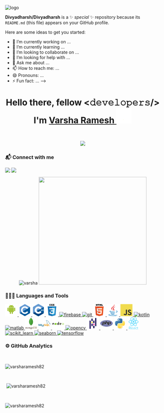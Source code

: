 ![logo]([https://github.com/Divyadharsh/Divyadharsh/blob/main/Black%20Technology%20LinkedIn%20Banner%20(4).png)

**Divyadharsh/Divyadharsh** is a ✨ _special_ ✨ repository because its `README.md` (this file) appears on your GitHub profile.

Here are some ideas to get you started:

- 🔭 I’m currently working on ...
- 🌱 I’m currently learning ...
- 👯 I’m looking to collaborate on ...
- 🤔 I’m looking for help with ...
- 💬 Ask me about ...
- 📫 How to reach me: ...
- 😄 Pronouns: ...
- ⚡ Fun fact: ...
-->

<div align="center">
<h1> Hello there, fellow <𝚍𝚎𝚟𝚎𝚕𝚘𝚙𝚎𝚛𝚜/> I'm <a href="https://github.com/varsharamesh82">Varsha Ramesh <a><img src="https://github.com/Kathryn-Jie/Kathryn-Jie/blob/main/wave.gif" width="50px" height="50px"/></h1>
<Br>
<p align="center">
  <a href="https://github.com/DenverCoder1/readme-typing-svg"><img src="https://readme-typing-svg.herokuapp.com?lines=Computer+Science+Student;Mitacs+Globalink+Researn+Intern+2021;DS%20|%20Algorithms%20|%20OOPS%20|;Experimenting%20with%20new%20technologies&center=true&width=500&height=50"></a>
</p>
</div>
<div align="left">
  
<h3>📬 Connect with me</h3>
<p align="left">
    <a href="https://linkedin.com/in/varsha-ramesh-621647172" target="blank">
        <img align="center" src="https://img.shields.io/badge/Varsha Ramesh-0077B5?style=for-the-badge&logo=linkedin&logoColor=white" /></a>
    <a href="mailto:varsharamesh82@gmail.com" target="blank">
        <img align="center" src="https://img.shields.io/badge/varsharamesh82@gmail.com-D14836?style=for-the-badge&logo=gmail&logoColor=white" />
    </a>
</p>

<p align="center">
    <img src="https://github.com/varsharamesh82/varsharamesh82/blob/main/coding.gif" width="350" height="350" alt="varsha" />
    <img src="https://media.giphy.com/media/iY8CRBdQXODJSCERIr/giphy.gif" width="350" height="350" />
</p>

### 🧑🏻‍💻 Languages and Tools

<p align="left"> <a href="https://developer.android.com" target="_blank" rel="noreferrer"> <img src="https://raw.githubusercontent.com/devicons/devicon/master/icons/android/android-original-wordmark.svg" alt="android" width="40" height="40"/> </a> <a href="https://www.cprogramming.com/" target="_blank" rel="noreferrer"> <img src="https://raw.githubusercontent.com/devicons/devicon/master/icons/c/c-original.svg" alt="c" width="40" height="40"/> </a> <a href="https://www.w3schools.com/cpp/" target="_blank" rel="noreferrer"> <img src="https://raw.githubusercontent.com/devicons/devicon/master/icons/cplusplus/cplusplus-original.svg" alt="cplusplus" width="40" height="40"/> </a> <a href="https://www.w3schools.com/css/" target="_blank" rel="noreferrer"> <img src="https://raw.githubusercontent.com/devicons/devicon/master/icons/css3/css3-original-wordmark.svg" alt="css3" width="40" height="40"/> </a> <a href="https://firebase.google.com/" target="_blank" rel="noreferrer"> <img src="https://www.vectorlogo.zone/logos/firebase/firebase-icon.svg" alt="firebase" width="40" height="40"/> </a> <a href="https://git-scm.com/" target="_blank" rel="noreferrer"> <img src="https://www.vectorlogo.zone/logos/git-scm/git-scm-icon.svg" alt="git" width="40" height="40"/> </a> <a href="https://www.w3.org/html/" target="_blank" rel="noreferrer"> <img src="https://raw.githubusercontent.com/devicons/devicon/master/icons/html5/html5-original-wordmark.svg" alt="html5" width="40" height="40"/> </a> <a href="https://www.java.com" target="_blank" rel="noreferrer"> <img src="https://raw.githubusercontent.com/devicons/devicon/master/icons/java/java-original.svg" alt="java" width="40" height="40"/> </a> <a href="https://developer.mozilla.org/en-US/docs/Web/JavaScript" target="_blank" rel="noreferrer"> <img src="https://raw.githubusercontent.com/devicons/devicon/master/icons/javascript/javascript-original.svg" alt="javascript" width="40" height="40"/> </a> <a href="https://kotlinlang.org" target="_blank" rel="noreferrer"> <img src="https://www.vectorlogo.zone/logos/kotlinlang/kotlinlang-icon.svg" alt="kotlin" width="40" height="40"/> </a> <a href="https://www.mathworks.com/" target="_blank" rel="noreferrer"> <img src="https://upload.wikimedia.org/wikipedia/commons/2/21/Matlab_Logo.png" alt="matlab" width="40" height="40"/> </a> <a href="https://www.mongodb.com/" target="_blank" rel="noreferrer"> <img src="https://raw.githubusercontent.com/devicons/devicon/master/icons/mongodb/mongodb-original-wordmark.svg" alt="mongodb" width="40" height="40"/> </a> <a href="https://www.mysql.com/" target="_blank" rel="noreferrer"> <img src="https://raw.githubusercontent.com/devicons/devicon/master/icons/mysql/mysql-original-wordmark.svg" alt="mysql" width="40" height="40"/> </a> <a href="https://nodejs.org" target="_blank" rel="noreferrer"> <img src="https://raw.githubusercontent.com/devicons/devicon/master/icons/nodejs/nodejs-original-wordmark.svg" alt="nodejs" width="40" height="40"/> </a> <a href="https://opencv.org/" target="_blank" rel="noreferrer"> <img src="https://www.vectorlogo.zone/logos/opencv/opencv-icon.svg" alt="opencv" width="40" height="40"/> </a> <a href="https://pandas.pydata.org/" target="_blank" rel="noreferrer"> <img src="https://raw.githubusercontent.com/devicons/devicon/2ae2a900d2f041da66e950e4d48052658d850630/icons/pandas/pandas-original.svg" alt="pandas" width="40" height="40"/> </a> <a href="https://www.php.net" target="_blank" rel="noreferrer"> <img src="https://raw.githubusercontent.com/devicons/devicon/master/icons/php/php-original.svg" alt="php" width="40" height="40"/> </a> <a href="https://www.python.org" target="_blank" rel="noreferrer"> <img src="https://raw.githubusercontent.com/devicons/devicon/master/icons/python/python-original.svg" alt="python" width="40" height="40"/> </a> <a href="https://reactjs.org/" target="_blank" rel="noreferrer"> <img src="https://raw.githubusercontent.com/devicons/devicon/master/icons/react/react-original-wordmark.svg" alt="react" width="40" height="40"/> </a> <a href="https://scikit-learn.org/" target="_blank" rel="noreferrer"> <img src="https://upload.wikimedia.org/wikipedia/commons/0/05/Scikit_learn_logo_small.svg" alt="scikit_learn" width="40" height="40"/> </a> <a href="https://seaborn.pydata.org/" target="_blank" rel="noreferrer"> <img src="https://seaborn.pydata.org/_images/logo-mark-lightbg.svg" alt="seaborn" width="40" height="40"/> </a> <a href="https://www.tensorflow.org" target="_blank" rel="noreferrer"> <img src="https://www.vectorlogo.zone/logos/tensorflow/tensorflow-icon.svg" alt="tensorflow" width="40" height="40"/> </a>
</p>

### ⚙️ GitHub Analytics

<br>
<p><img align="center" src="https://github-readme-stats.vercel.app/api/top-langs?username=varsharamesh82&show_icons=true&locale=en&layout=compact&theme=merko" alt="varsharamesh82" /></p><br>

<p>&nbsp;<img align="center" src="https://github-readme-stats.vercel.app/api?username=varsharamesh82&show_icons=true&locale=en&theme=merko" alt="varsharamesh82" /></p><br>

<p><img align="center" src="https://github-readme-streak-stats.herokuapp.com/?user=varsharamesh82&&theme=merko" alt="varsharamesh82" /></p>
